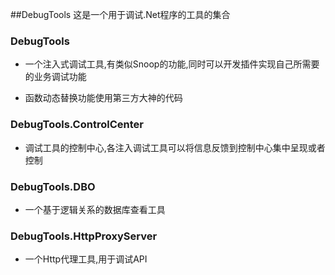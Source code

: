 ##DebugTools
这是一个用于调试.Net程序的工具的集合

### DebugTools
+ 一个注入式调试工具,有类似Snoop的功能,同时可以开发插件实现自己所需要的业务调试功能

+ 函数动态替换功能使用第三方大神的代码
### DebugTools.ControlCenter
+ 调试工具的控制中心,各注入调试工具可以将信息反馈到控制中心集中呈现或者控制
### DebugTools.DBO
+ 一个基于逻辑关系的数据库查看工具
### DebugTools.HttpProxyServer
+ 一个Http代理工具,用于调试API